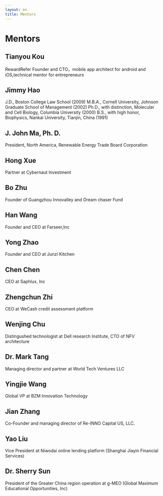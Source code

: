 ```yaml
---
layout: en
title: Mentors
---
```

# Mentors

## Tianyou Kou
RewardRefer Founder and CTO，mobile app architect for android and iOS,technical mentor for entrepreneurs

## Jimmy Hao
J.D., Boston College Law School (2009)
M.B.A., Cornell University, Johnson Graduate School of Management (2002)
Ph.D., with distinction, Molecular and Cell Biology, Columbia University (2000)
B.S., with high honor, Biophysics, Nankai University, Tianjin, China (1991)

## J. John Ma, Ph. D.
President, North America, Renewable Energy Trade Board Corporation

## Hong Xue
Partner at Cybernaut Investment 

## Bo Zhu
Founder of Guangzhou Innovalley and Dream chaser Fund

## Han Wang
Founder and CEO at Farseer,Inc

## Yong Zhao
Founder and CEO at Junzi Kitchen

## Chen Chen
CEO at Saphlux, Inc

## Zhengchun Zhi
CEO at WeCash credit assessment platform

## Wenjing Chu
Distingushed technologist at Dell research Institute, CTO of NFV architecture

## Dr. Mark Tang
Managing director and partner at World Tech Ventures LLC

## Yingjie Wang
Global VP at BZM Innovation Technology

## Jian Zhang
Co-Founder and managing director of Re-INNO Capital US, LLC.

## Yao Liu
Vice President at Niwodai online lending platform (Shanghai Jiayin Financial Services)

## Dr. Sherry Sun
President of the Greater China region operation at g-MEO (Global Maximum Educational Opportunities, Inc)
